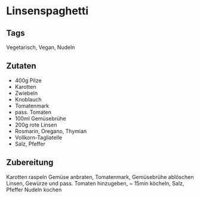 # Linsenspaghetti

## Tags

Vegetarisch, Vegan, Nudeln

## Zutaten

- 400g Pilze
- Karotten
- Zwiebeln
- Knoblauch
- Tomatenmark
- pass. Tomaten 
- 100ml Gemüsebrühe
- 200g rote Linsen
- Rosmarin, Oregano, Thymian
- Vollkorn-Tagliatelle 
- Salz, Pfeffer 

## Zubereitung

Karotten raspeln 
Gemüse anbraten, Tomatenmark, Gemüsebrühe ablöschen
Linsen, Gewürze und pass. Tomaten hinzugeben, ~ 15min köcheln, Salz, Pfeffer 
Nudeln kochen